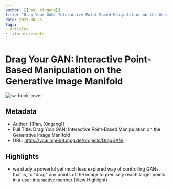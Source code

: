 ```yaml
---
author: [[Pan, Xingang]]
title: "Drag Your GAN: Interactive Point-Based Manipulation on the Generative Image Manifold"
date: 2023-08-25
tags: 
- articles
- literature-note
---
```

# Drag Your GAN: Interactive Point-Based Manipulation on the Generative Image Manifold

![rw-book-cover](https://readwise-assets.s3.amazonaws.com/static/images/article0.00998d930354.png)

## Metadata
- Author: [[Pan, Xingang]]
- Full Title: Drag Your GAN: Interactive Point-Based Manipulation on the Generative Image Manifold
- URL: https://vcai.mpi-inf.mpg.de/projects/DragGAN/

## Highlights
- we study a powerful yet much less explored way of controlling GANs, that is, to "drag" any points of the image to precisely reach target points in a user-interactive manner ([View Highlight](https://read.readwise.io/read/01h0tpwaxk9fgn6c1pwdb7e85z))
